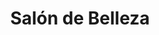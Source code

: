 ---
title: "Salón de Belleza"
url: /ciudad-autonoma-de-buenos-aires/salon-de-belleza-esmeralda/
shop: peluquería
---